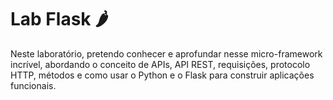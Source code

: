 # Lab Flask 🌶️

Neste laboratório, pretendo conhecer e aprofundar nesse micro-framework incrível, abordando o conceito de APIs, API REST, requisições, protocolo HTTP, métodos e como usar o Python e o Flask para construir aplicações funcionais. 
